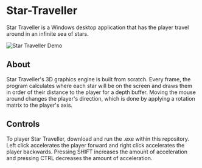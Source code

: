 # Star-Traveller

Star Traveller is a Windows desktop application that has the player travel around in an infinite sea of stars.

![Star Traveller Demo](demo/demo.gif)

## About

Star Traveller's 3D graphics engine is built from scratch. Every frame, the program calculates where each star will be on the screen and draws them
in order of their distance to the player for a depth buffer. Moving the mouse around changes the player's direction, which is done by applying a rotation
matrix to the player's axis. 

## Controls

To player Star Traveller, download and run the .exe within this repository. Left click accelerates the player forward and right click accelerates the
player backwards. Pressing SHIFT increases the amount of acceleration and pressing CTRL decreases the amount of acceleration.
